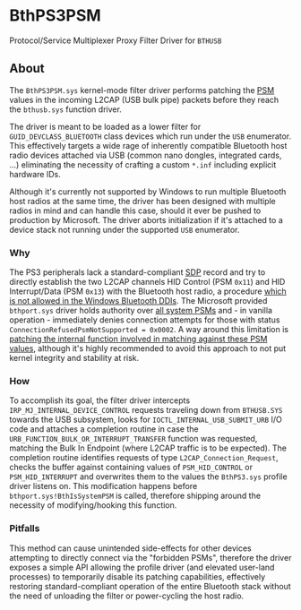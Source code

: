 # BthPS3PSM

Protocol/Service Multiplexer Proxy Filter Driver for `BTHUSB`

## About

The `BthPS3PSM.sys` kernel-mode filter driver performs patching the [PSM](https://stackoverflow.com/a/55386042) values in the incoming L2CAP (USB bulk pipe) packets before they reach the `bthusb.sys` function driver.

The driver is meant to be loaded as a lower filter for `GUID_DEVCLASS_BLUETOOTH` class devices which run under the `USB` enumerator. This effectively targets a wide rage of inherently compatible Bluetooth host radio devices attached via USB (common nano dongles, integrated cards, ...) eliminating the necessity of crafting a custom `*.inf` including explicit hardware IDs.

Although it's currently not supported by Windows to run multiple Bluetooth host radios at the same time, the driver has been designed with multiple radios in mind and can handle this case, should it ever be pushed to production by Microsoft. The driver aborts initialization if it's attached to a device stack not running under the supported `USB` enumerator.

### Why

The PS3 peripherals lack a standard-compliant [SDP](https://www.bluetooth.com/specifications/assigned-numbers/service-discovery/) record and try to directly establish the two L2CAP channels HID Control (PSM `0x11`) and HID Interrupt/Data (PSM `0x13`) with the Bluetooth host radio, a procedure [which is not allowed in the Windows Bluetooth DDIs](https://docs.microsoft.com/en-us/windows-hardware/drivers/ddi/bthddi/ns-bthddi-_brb_psm#remarks). The Microsoft provided `bthport.sys` driver holds authority over [all system PSMs](https://docs.microsoft.com/en-us/windows-hardware/drivers/ddi/bthddi/ns-bthddi-_brb_psm#members) and - in vanilla operation - immediately denies connection attempts for those with status `ConnectionRefusedPsmNotSupported = 0x0002`. A way around this limitation is [patching the internal function involved in matching against these PSM values](https://nadavrub.wordpress.com/2015/07/17/simulate-hid-device-with-windows-desktop/), although it's highly recommended to avoid this approach to not put kernel integrity and stability at risk.

### How

To accomplish its goal, the filter driver intercepts `IRP_MJ_INTERNAL_DEVICE_CONTROL` requests traveling down from `BTHUSB.SYS` towards the USB subsystem, looks for `IOCTL_INTERNAL_USB_SUBMIT_URB` I/O code and attaches a completion routine in case the `URB_FUNCTION_BULK_OR_INTERRUPT_TRANSFER` function was requested, matching the Bulk In Endpoint (where L2CAP traffic is to be expected). The completion routine identifies requests of type `L2CAP_Connection_Request`, checks the buffer against containing values of `PSM_HID_CONTROL` or `PSM_HID_INTERRUPT` and overwrites them to the values the `BthPS3.sys` profile driver listens on. This modification happens before `bthport.sys!BthIsSystemPSM` is called, therefore shipping around the necessity of modifying/hooking this function.

### Pitfalls

This method can cause unintended side-effects for other devices attempting to directly connect via the "forbidden PSMs", therefore the driver exposes a simple API allowing the profile driver (and elevated user-land processes) to temporarily disable its patching capabilities, effectively restoring standard-compliant operation of the entire Bluetooth stack without the need of unloading the filter or power-cycling the host radio.
